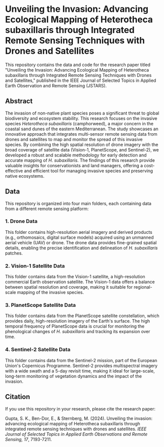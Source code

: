 # Unveiling the Invasion: Advancing Ecological Mapping of Heterotheca subaxillaris through Integrated Remote Sensing Techniques with Drones and Satellites

This repository contains the data and code for the research paper titled "Unveiling the Invasion: Advancing Ecological Mapping of Heterotheca subaxillaris through Integrated Remote Sensing Techniques with Drones and Satellites," published in the IEEE Journal of Selected Topics in Applied Earth Observation and Remote Sensing (JSTARS).

## Abstract

The invasion of non-native plant species poses a significant threat to global biodiversity and ecosystem stability. This research focuses on the invasive species *Heterotheca subaxillaris* (camphorweed), a major concern in the coastal sand dunes of the eastern Mediterranean. The study showcases an innovative approach that integrates multi-sensor remote sensing data from drones and satellites to map and monitor the spread of this invasive species. By combining the high spatial resolution of drone imagery with the broad coverage of satellite data (Vision-1, PlanetScope, and Sentinel-2), we developed a robust and scalable methodology for early detection and accurate mapping of *H. subaxillaris*. The findings of this research provide valuable insights for conservationists and land managers, offering a cost-effective and efficient tool for managing invasive species and preserving native ecosystems.

## Data

This repository is organized into four main folders, each containing data from a different remote sensing platform:

### 1. Drone Data

This folder contains high-resolution aerial imagery and derived products (e.g., orthomosaics, digital surface models) acquired using an unmanned aerial vehicle (UAV) or drone. The drone data provides fine-grained spatial details, enabling the precise identification and delineation of *H. subaxillaris* patches.

### 2. Vision-1 Satellite Data

This folder contains data from the Vision-1 satellite, a high-resolution commercial Earth observation satellite. The Vision-1 data offers a balance between spatial resolution and coverage, making it suitable for regional-scale mapping of the invasive species.

### 3. PlanetScope Satellite Data

This folder contains data from the PlanetScope satellite constellation, which provides daily, high-resolution imagery of the Earth's surface. The high temporal frequency of PlanetScope data is crucial for monitoring the phenological changes of *H. subaxillaris* and tracking its expansion over time.

### 4. Sentinel-2 Satellite Data

This folder contains data from the Sentinel-2 mission, part of the European Union's Copernicus Programme. Sentinel-2 provides multispectral imagery with a wide swath and a 5-day revisit time, making it ideal for large-scale, long-term monitoring of vegetation dynamics and the impact of the invasion.

## Citation

If you use this repository in your research, please cite the research paper:

Gupta, S. K., Ben-Dor, E., & Sternberg, M. (2024). Unveiling the invasion: advancing ecological mapping of Heterotheca subaxillaris through integrated remote sensing techniques with drones and satellites. *IEEE Journal of Selected Topics in Applied Earth Observations and Remote Sensing, 17*, 7193-7211.
